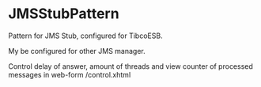 # JMSStubPattern
Pattern for JMS Stub, configured for TibcoESB.

My be configured for other JMS manager.

Control delay of answer, amount of threads and view counter of processed messages in web-form /control.xhtml
